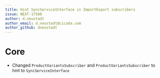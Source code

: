 ```yaml
---
title: Hint SyncServiceInterface in ImportExport subscribers
issue: NEXT-17588
author: d.neustadt
author_email: d.neustadt@cicada.com
author_github: dneustadt
---
```

# Core
* Changed `ProductVariantsSubscriber` and `ProductVariantsSubscriber` to hint to `SyncServiceInterface`
